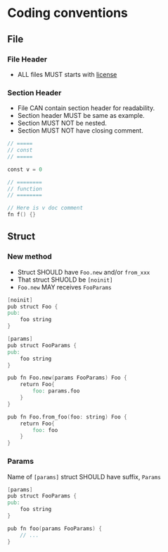 # Coding conventions

## File

### File Header

- ALL files MUST starts with [license](../snippets/license.vv)

### Section Header

- File CAN contain section header for readability.
- Section header MUST be same as example.
- Section MUST NOT be nested.
- Section MUST NOT have closing comment.

```v
// =====
// const
// =====

const v = 0

// ========
// function
// ========

// Here is v doc comment
fn f() {}
```

## Struct

### New method

- Struct SHOULD have `Foo.new` and/or `from_xxx`
- That struct SHUOLD be `[noinit]`
- `Foo.new` MAY receives `FooParams`


```v
[noinit]
pub struct Foo {
pub:
    foo string
}

[params]
pub struct FooParams {
pub:
    foo string
}

pub fn Foo.new(params FooParams) Foo {
    return Foo{
        foo: params.foo
    }
}

pub fn Foo.from_foo(foo: string) Foo {
    return Foo{
        foo: foo
    }
}
```

### Params

Name of `[params]` struct SHOULD have suffix, `Params`

```v
[params]
pub struct FooParams {
pub:
    foo string
}

pub fn foo(params FooParams) {
    // ...
}
```
